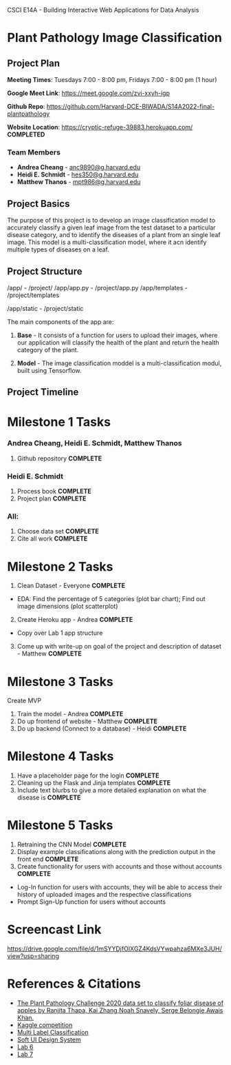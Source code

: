 CSCI E14A - Building Interactive Web Applications for Data Analysis

# Plant Pathology Image Classification

## Project Plan

**Meeting Times**: Tuesdays 7:00 - 8:00 pm, Fridays 7:00 - 8:00 pm (1 hour)

**Google Meet Link**: https://meet.google.com/zvi-xxyh-igp

**Github Repo**: https://github.com/Harvard-DCE-BIWADA/S14A2022-final-plantpathology

**Website Location**: https://cryptic-refuge-39883.herokuapp.com/ **COMPLETED**

### Team Members

* **Andrea Cheang** - anc9890@g.harvard.edu
* **Heidi E. Schmidt** - hes350@g.harvard.edu
* **Matthew Thanos** - mpt986@g.harvard.edu

## Project Basics

The purpose of this project is to develop an image classification model to accurately classify a given leaf image from the test dataset to a particular disease category, and to identify the diseases of a plant from an single leaf image. This model is a multi-classification model, where it acn identify multiple types of diseases on a leaf.


## Project Structure

/app/ - /project/
/app/app.py - /project/app.py
/app/templates - /project/templates

/app/static - /project/static

The main components of the app are:

1. **Base** - It consists of a function for users to upload their images, where our application will classify the health of the plant and return the health category of the plant. 

2. **Model** - The image classification moddel is a multi-classification modul, built using Tensorflow. 


## Project Timeline

# Milestone 1 Tasks

### Andrea Cheang, Heidi E. Schmidt, Matthew Thanos 

1. Github repository **COMPLETE**

### Heidi E. Schmidt
1. Process book **COMPLETE**
1. Project plan **COMPLETE**
   
### All:
1. Choose data set **COMPLETE**
1. Cite all work **COMPLETE**
  

# Milestone 2 Tasks

1. Clean Dataset - Everyone **COMPLETE**
- EDA: Find the percentage of 5 categories (plot bar chart); Find out image dimensions (plot scatterplot)
2. Create Heroku app - Andrea **COMPLETE**
- Copy over Lab 1 app structure 
3. Come up with write-up on goal of the project and description of dataset - Matthew **COMPLETE**


# Milestone 3 Tasks

Create MVP 
1. Train the model - Andrea **COMPLETE**
2. Do up frontend of website - Matthew **COMPLETE**
3. Do up backend (Connect to a database) - Heidi **COMPLETE**


# Milestone 4 Tasks
1. Have a placeholder page for the login **COMPLETE**
2. Cleaning up the Flask and Jinja templates **COMPLETE**
3. Include text blurbs to give a more detailed explanation on what the disease is **COMPLETE**


# Milestone 5 Tasks
1. Retraining the CNN Model **COMPLETE**
2. Display example classifications along with the prediction output in the front end **COMPLETE**
3. Create functionality for users with accounts and those without accounts **COMPLETE**
- Log-In function for users with accounts, they will be able to access their history of uploaded images and the respective classifications
- Prompt Sign-Up function for users without accounts

# Screencast Link
https://drive.google.com/file/d/1mSYYDjfOIXGZ4KdsVYwpahza6MXe3JUH/view?usp=sharing

# References & Citations
- [The Plant Pathology Challenge 2020 data set to classify foliar disease of apples by Ranjita Thapa, Kai Zhang,Noah Snavely, Serge Belongie,Awais Khan.](https://bsapubs.onlinelibrary.wiley.com/doi/10.1002/aps3.11390 "The Plant Pathology Challenge 2020 data set to classify foliar disease of apples")
- [Kaggle competition](https://www.kaggle.com/competitions/plant-pathology-2021-fgvc8/overview "Kaggle competition")
- [Multi Label Classification](https://github.com/ashrefm/multi-label-soft-f1/blob/master/Multi-Label%20Image%20Classification%20in%20TensorFlow%202.0.ipynb)
- [Soft UI Design System](https://github.com/app-generator/flask-soft-ui-design)
- [Lab 6](https://github.com/Harvard-DCE-BIWADA/S14A2022/tree/main/lab6)
- [Lab 7](https://github.com/Harvard-DCE-BIWADA/S14A2022/tree/main/lab7)
